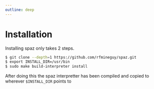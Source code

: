 ```yaml
---
outline: deep
---
```


# Installation

Installing spaz only takes 2 steps.

```sh
$ git clone --depth=1 https://github.com/rfmineguy/spaz.git
$ export INSTALL_DIR=/usr/bin
$ sudo make build-interpreter install
```

After doing this the spaz interpretter has been compiled and copied to wherever `$INSTALL_DIR` points to
